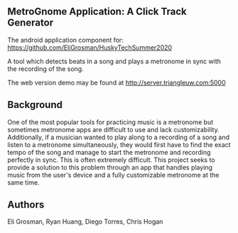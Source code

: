 ## MetroGnome Application: A Click Track Generator

The android application component for: https://github.com/EliGrosman/HuskyTechSummer2020

A tool which detects beats in a song and plays a metronome in sync with the
recording of the song.

The web version demo may be found at http://server.triangleuw.com:5000

## Background

One of the most popular tools for practicing music is a metronome but sometimes
metronome apps are difficult to use and lack customizability. Additionally,
if a musician wanted to play along to a recording of a song and listen to a
metronome simultaneously, they would first have to find the exact tempo of the 
song and manage to start the metronome and recording perfectly in sync. This
is often extremely difficult. This project seeks to provide a solution to
this problem through an app that handles playing music from the user's device
and a fully customizable metronome at the same time.

## Authors

Eli Grosman, Ryan Huang, Diego Torres, Chris Hogan
